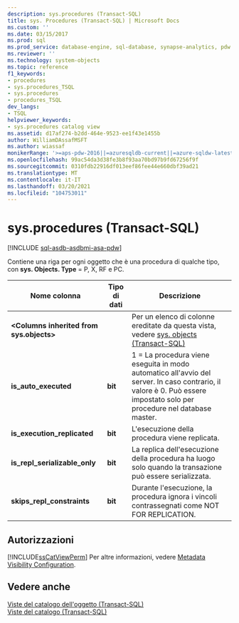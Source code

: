 ```yaml
---
description: sys.procedures (Transact-SQL)
title: sys. Procedures (Transact-SQL) | Microsoft Docs
ms.custom: ''
ms.date: 03/15/2017
ms.prod: sql
ms.prod_service: database-engine, sql-database, synapse-analytics, pdw
ms.reviewer: ''
ms.technology: system-objects
ms.topic: reference
f1_keywords:
- procedures
- sys.procedures_TSQL
- sys.procedures
- procedures_TSQL
dev_langs:
- TSQL
helpviewer_keywords:
- sys.procedures catalog view
ms.assetid: d17af274-b2dd-464e-9523-ee1f43e1455b
author: WilliamDAssafMSFT
ms.author: wiassaf
monikerRange: '>=aps-pdw-2016||=azuresqldb-current||=azure-sqldw-latest||>=sql-server-2016||>=sql-server-linux-2017||=azuresqldb-mi-current'
ms.openlocfilehash: 99ac54da3d38fe3b8f93aa70bd97b9fd67256f9f
ms.sourcegitcommit: 0310fdb22916df013eef86fee44e660dbf39ad21
ms.translationtype: MT
ms.contentlocale: it-IT
ms.lasthandoff: 03/20/2021
ms.locfileid: "104753011"
---
```

# <a name="sysprocedures-transact-sql"></a>sys.procedures (Transact-SQL)
[!INCLUDE [sql-asdb-asdbmi-asa-pdw](../../includes/applies-to-version/sql-asdb-asdbmi-asa-pdw.md)]

  Contiene una riga per ogni oggetto che è una procedura di qualche tipo, con **sys. Objects. Type** = P, X, RF e PC.  
  
|Nome colonna|Tipo di dati|Descrizione|  
|-----------------|---------------|-----------------|  
|**\<Columns inherited from sys.objects>**||Per un elenco di colonne ereditate da questa vista, vedere [sys. objects &#40;Transact-SQL&#41;](../../relational-databases/system-catalog-views/sys-objects-transact-sql.md)|  
|**is_auto_executed**|**bit**|1 = La procedura viene eseguita in modo automatico all'avvio del server. In caso contrario, il valore è 0. Può essere impostato solo per procedure nel database master.|  
|**is_execution_replicated**|**bit**|L'esecuzione della procedura viene replicata.|  
|**is_repl_serializable_only**|**bit**|La replica dell'esecuzione della procedura ha luogo solo quando la transazione può essere serializzata.|  
|**skips_repl_constraints**|**bit**|Durante l'esecuzione, la procedura ignora i vincoli contrassegnati come NOT FOR REPLICATION.|  
  
## <a name="permissions"></a>Autorizzazioni  
 [!INCLUDE[ssCatViewPerm](../../includes/sscatviewperm-md.md)] Per altre informazioni, vedere [Metadata Visibility Configuration](../../relational-databases/security/metadata-visibility-configuration.md).  
  
## <a name="see-also"></a>Vedere anche  
 [Viste del catalogo dell'oggetto &#40;Transact-SQL&#41;](../../relational-databases/system-catalog-views/object-catalog-views-transact-sql.md)   
 [Viste del catalogo &#40;Transact-SQL&#41;](../../relational-databases/system-catalog-views/catalog-views-transact-sql.md)  
  
  
